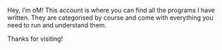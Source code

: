 Hey, I’m oM! This account is where you can find all the programs I have written. They are categorised by course and come 
with everything you need to run and understand them.

Thanks for visiting!
      
<!---
oMs-codes/oMs-codes is a ✨ special ✨ repository because its `README.md` (this file) appears on your GitHub profile.
You can click the Preview link to take a look at your changes.
--->
